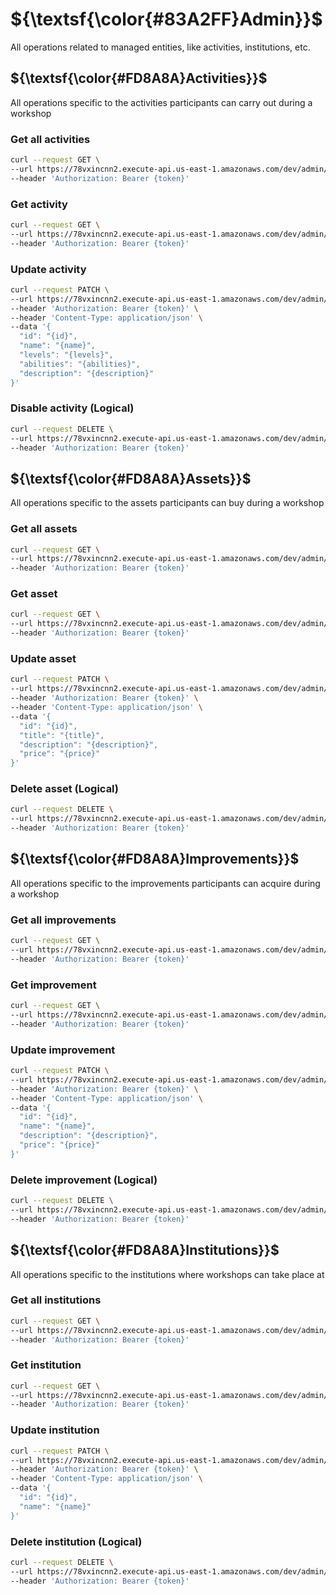 # ${\textsf{\color{#83A2FF}Admin}}$
All operations related to managed entities, like activities, institutions, etc.

## ${\textsf{\color{#FD8A8A}Activities}}$
All operations specific to the activities participants can carry out during a workshop

### Get all activities
```bash
curl --request GET \
--url https://78vxincnn2.execute-api.us-east-1.amazonaws.com/dev/admin/activities \
--header 'Authorization: Bearer {token}'
```

### Get activity
```bash
curl --request GET \
--url https://78vxincnn2.execute-api.us-east-1.amazonaws.com/dev/admin/activities/{id} \
--header 'Authorization: Bearer {token}'
```

### Update activity
```bash
curl --request PATCH \
--url https://78vxincnn2.execute-api.us-east-1.amazonaws.com/dev/admin/activities/{id} \
--header 'Authorization: Bearer {token}' \
--header 'Content-Type: application/json' \
--data '{
  "id": "{id}",
  "name": "{name}",
  "levels": "{levels}",
  "abilities": "{abilities}",
  "description": "{description}"
}'
```

### Disable activity (Logical)
```bash
curl --request DELETE \
--url https://78vxincnn2.execute-api.us-east-1.amazonaws.com/dev/admin/activities/{id} \
--header 'Authorization: Bearer {token}'
```

## ${\textsf{\color{#FD8A8A}Assets}}$
All operations specific to the assets participants can buy during a workshop

### Get all assets
```bash
curl --request GET \
--url https://78vxincnn2.execute-api.us-east-1.amazonaws.com/dev/admin/assets \
--header 'Authorization: Bearer {token}'
```

### Get asset
```bash
curl --request GET \
--url https://78vxincnn2.execute-api.us-east-1.amazonaws.com/dev/admin/assets/{id} \
--header 'Authorization: Bearer {token}'
```

### Update asset
```bash
curl --request PATCH \
--url https://78vxincnn2.execute-api.us-east-1.amazonaws.com/dev/admin/assets/{id} \
--header 'Authorization: Bearer {token}' \
--header 'Content-Type: application/json' \
--data '{
  "id": "{id}",
  "title": "{title}",
  "description": "{description}",
  "price": "{price}"
}'
```

### Delete asset (Logical)
```bash
curl --request DELETE \
--url https://78vxincnn2.execute-api.us-east-1.amazonaws.com/dev/admin/assets/{id} \
--header 'Authorization: Bearer {token}'
```

## ${\textsf{\color{#FD8A8A}Improvements}}$
All operations specific to the improvements participants can acquire during a workshop

### Get all improvements
```bash
curl --request GET \
--url https://78vxincnn2.execute-api.us-east-1.amazonaws.com/dev/admin/improvements \
--header 'Authorization: Bearer {token}'
```

### Get improvement
```bash
curl --request GET \
--url https://78vxincnn2.execute-api.us-east-1.amazonaws.com/dev/admin/improvements/{id} \
--header 'Authorization: Bearer {token}'
```

### Update improvement
```bash
curl --request PATCH \
--url https://78vxincnn2.execute-api.us-east-1.amazonaws.com/dev/admin/improvements/{id} \
--header 'Authorization: Bearer {token}' \
--header 'Content-Type: application/json' \
--data '{
  "id": "{id}",
  "name": "{name}",
  "description": "{description}",
  "price": "{price}"
}'
```

### Delete improvement (Logical)
```bash
curl --request DELETE \
--url https://78vxincnn2.execute-api.us-east-1.amazonaws.com/dev/admin/improvements/{id} \
--header 'Authorization: Bearer {token}'
```

## ${\textsf{\color{#FD8A8A}Institutions}}$
All operations specific to the institutions where workshops can take place at

### Get all institutions
```bash
curl --request GET \
--url https://78vxincnn2.execute-api.us-east-1.amazonaws.com/dev/admin/institutions \
--header 'Authorization: Bearer {token}'
```

### Get institution
```bash
curl --request GET \
--url https://78vxincnn2.execute-api.us-east-1.amazonaws.com/dev/admin/institutions/{id} \
--header 'Authorization: Bearer {token}'
```

### Update institution
```bash
curl --request PATCH \
--url https://78vxincnn2.execute-api.us-east-1.amazonaws.com/dev/admin/institutions/{id} \
--header 'Authorization: Bearer {token}' \
--header 'Content-Type: application/json' \
--data '{
  "id": "{id}",
  "name": "{name}"
}'
```

### Delete institution (Logical)
```bash
curl --request DELETE \
--url https://78vxincnn2.execute-api.us-east-1.amazonaws.com/dev/admin/institutions/{id} \
--header 'Authorization: Bearer {token}'
```